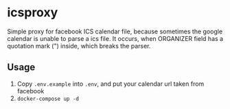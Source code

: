 # icsproxy

Simple proxy for facebook ICS calendar file, because sometimes the google calendar is unable to parse a ics file.
It occurs, when ORGANIZER field has a quotation mark (") inside, which breaks the parser.

## Usage

1. Copy `.env.example` into `.env`, and put your calendar url taken from facebook
2. `docker-compose up -d`

